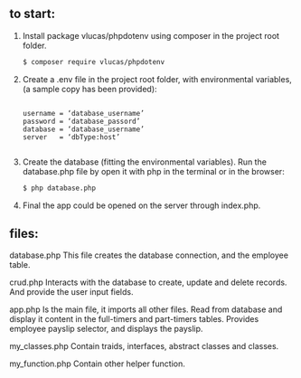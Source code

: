 ## to start:

1. Install package vlucas/phpdotenv using composer in the project root folder.
    ```bash
    $ composer require vlucas/phpdotenv


2. Create a .env file in the project root folder, with environmental variables, (a sample copy has been provided):

    ```.env 

    username = ‘database_username’
    password = ‘database_passord’
    database = ‘database_username’
    server   = ‘dbType:host’


3. Create the database (fitting the environmental variables). Run the database.php file by open it with php in the terminal or in the browser:

    ```bash
    $ php database.php


4. Final the app could be opened on the server through index.php.






## files:

database.php
This file creates the database connection, and the employee table.
 

crud.php
Interacts with the database to create, update and delete records. And provide the user input fields. 
    

app.php
Is the main file, it imports all other files. Read from database and display it content in the full-timers and part-timers tables. Provides employee payslip selector, and displays the payslip.    
 

my_classes.php
Contain traids, interfaces, abstract classes and classes.


my_function.php
Contain other helper function.

##